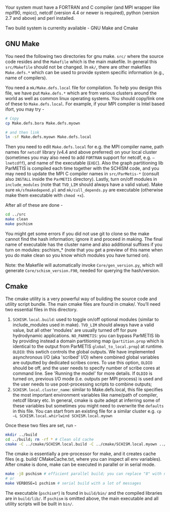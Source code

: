 Your system must have a FORTRAN and C compiler (and MPI wrapper like mpif90, mpicc), netcdf (version 4.4 or newer is required), python (version 2.7 and above) and perl installed.

Two build system is currenlty available - GNU Make and Cmake

## GNU Make
You need the following two directories for gnu make. `src/` where the source code resides and 
the `Makefile` which is the main makefile. In general this `src/Makefile` should not be changed. 
In `mk/`, there are other makefiles `Make.defs.*` which can be used to provide system specific information (e.g., name
 of compilers). 

You need a `mk/Make.defs.local` file for compilation. To help you design this file, we have put `Make.defs.*` which are from various clusters around the world as well as common linux operating systems. You should copy/link one of these to `Make.defs.local`. For example, if your MPI compiler is Intel based ifort, you may try - 

``` bash
# Copy
cp Make.defs.bora Make.defs.myown

# and then link
ln -sf Make.defs.myown Make.defs.local
```

Then you need to edit `Make.defs.local` for e.g. the MPI compiler name, path names for `netcdf` library 
(v4.4 and above preferred) on your local cluster (sometimes you may also need to add `FORTRAN` support 
for netcdf, e.g. `–lnetcdff`), and name of the executable (`EXEC`). Also the graph partitioning 
lib ParMETIS is compiled each time together with the SCHISM code, and you may need to update the MPI 
C compiler names in `src/ParMetis-*` (consult also `INSTALL` inside the `ParMETIS` directory). 
Lastly, turn on/off modules in `include_modules` (note that `TVD_LIM` should always have a valid value). 
Make sure `mk/sfmakedepend.pl` and `mk/cull_depends.py` are executable (otherwise make them executable with `chmod +x`).

After all of these are done - 

``` bash
cd ../src
make clean
make pschism
```

You might get some errors if you did not use git to clone so the make cannot find the hash information; 
ignore it and proceed in making. The final name of executable has the cluster name and also additional suffixes
 if you turn on modules: pschism_* (note that you get a preview of this name when you do make clean
 so you know which modules you have turned on).

Note: the Makefile will automatically invoke `Core/gen_version.py`, which will generate `Core/schism_version.F90`, needed for querying the hash/version.

## Cmake
The cmake utility is a very powerful way of building the source code and utility script bundle. The main cmake files are found in cmake/. You’ll need two essential files in this directory.

1. `SCHISM.local.build`: used to toggle on/off optional modules (similar to include_modules used in make).
 `TVD_LIM` should always have a valid value, but all other 'modules' are usually turned off for pure hydrodynamic 
  applications. 
  `NO_PARMETIS`: you can bypass ParMETIS lib by providing instead a domain partitioning map (`partition.prop`
  which is identical to the output from ParMETIS `global_to_local.prop`) at runtime. 
  `OLDIO`: this swtich controls the global outputs. We have implemented asynchronous I/O (aka 'scribed' I/O)
  where combined global variables are outputted by dedicated scribes cores. To use this option, `OLDIO` should
  be off, and the user needs to specify number of scribe cores at command line. See 'Running the model' for
  more details. If `OLDIO` is turned on, previous I/O mode (i.e. outputs per MPI process) is used and 
  the user needs to use post-processing scripts to combine outputs;
2. `SCHISM.local.cluster_name`: similar to Make.defs.local, this file specifies the most important environment 
  variables like name/path of compiler, netcdf library etc. In general, cmake is quite adept at 
  inferring some of these variables but sometimes you might need to overwrite the `defaults` in this file. 
  You can start from an existing file for a similar cluster e.g. `cp –L SCHISM.local.whirlwind SCHISM.local.myown`

Once these two files are set, run - 

```bash
mkdir ../build
cd ../build; rm -rf * # Clean old cache
cmake -C ../cmake/SCHISM.local.build -C ../cmake/SCHISM.local.myown ../src/
```

The cmake is essentially a pre-processor for make, and it creates cache files (e.g. build/ CMakeCache.txt, 
where you can inspect all env variables). After cmake is done, make can be executed in parallel or in serial mode.

```bash
make -j8 pschism # efficient parallel build; you can replace "8" with number of processes you want
# or
make VERBOSE=1 pschism # serial build with a lot of messages
```

The executable (`pschism*`) is found in `build/bin/` and the compiled libraries are in `build/lib/`. If `pschism` is omitted above, the main executable and all utility scripts will be built in `bin/`.
